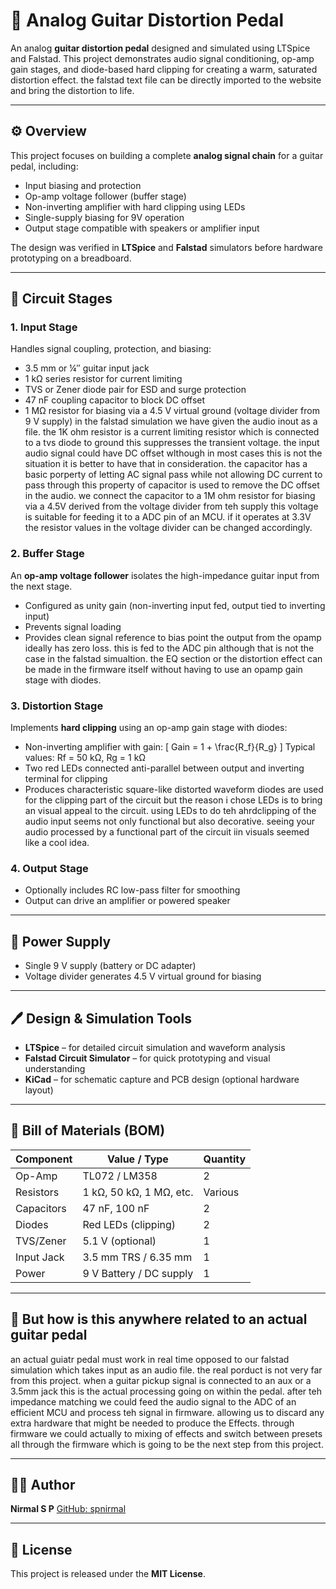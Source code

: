 # 🎸 Analog Guitar Distortion Pedal

An analog **guitar distortion pedal** designed and simulated using LTSpice and Falstad.
This project demonstrates audio signal conditioning, op-amp gain stages, and diode-based hard clipping for creating a warm, saturated distortion effect.
the falstad text file can be directly imported to the website and bring the distortion to life.

---

## ⚙️ Overview

This project focuses on building a complete **analog signal chain** for a guitar pedal, including:

* Input biasing and protection
* Op-amp voltage follower (buffer stage)
* Non-inverting amplifier with hard clipping using LEDs
* Single-supply biasing for 9V operation
* Output stage compatible with speakers or amplifier input

The design was verified in **LTSpice** and **Falstad** simulators before hardware prototyping on a breadboard.

---

## 🔧 Circuit Stages

### 1. Input Stage

Handles signal coupling, protection, and biasing:

* 3.5 mm or ¼″ guitar input jack
* 1 kΩ series resistor for current limiting
* TVS or Zener diode pair for ESD and surge protection
* 47 nF coupling capacitor to block DC offset
* 1 MΩ resistor for biasing via a 4.5 V virtual ground (voltage divider from 9 V supply)
in the falstad simulation we have given the audio inout as a file. the 1K ohm resistor is a current limiting resistor which is connected to a tvs diode to ground this suppresses the transient voltage.
the input audio signal could have DC offset wlthough in most cases this is not the situation it is better to have that in consideration. the capacitor has a basic porperty of letting AC signal pass while not allowing DC current to pass through
this property of capacitor is used to remove the DC offset in the audio. we connect the capacitor to a 1M ohm resistor for biasing via a 4.5V derived from the voltage divider from teh supply this voltage is suitable for 
feeding it to a ADC pin of an MCU. if it operates at 3.3V the resistor values in the voltage divider can be changed accordingly.

### 2. Buffer Stage

An **op-amp voltage follower** isolates the high-impedance guitar input from the next stage.

* Configured as unity gain (non-inverting input fed, output tied to inverting input)
* Prevents signal loading
* Provides clean signal reference to bias point
the output from the opamp ideally has zero loss. this is fed to the ADC pin although that is not the case in the falstad simualtion. the EQ section or the distortion effect can be made in the firmware itself without having
to use an opamp gain stage with diodes.

### 3. Distortion Stage

Implements **hard clipping** using an op-amp gain stage with diodes:

* Non-inverting amplifier with gain:
  [ Gain = 1 + \frac{R_f}{R_g} ]
  Typical values: Rf = 50 kΩ, Rg = 1 kΩ
* Two red LEDs connected anti-parallel between output and inverting terminal for clipping
* Produces characteristic square-like distorted waveform
diodes are used for the clipping part of the circuit but the reason i chose LEDs is to bring an visual appeal to the circuit. using LEDs to do teh ahrdclipping of the audio input seems not only functional but also decorative.
seeing your audio processed by a functional part of the circuit iin visuals seemed like a cool idea.

### 4. Output Stage

* Optionally includes RC low-pass filter for smoothing
* Output can drive an amplifier or powered speaker

---

## 🔋 Power Supply

* Single 9 V supply (battery or DC adapter)
* Voltage divider generates 4.5 V virtual ground for biasing

---

## 🖊️ Design & Simulation Tools

* **LTSpice** – for detailed circuit simulation and waveform analysis
* **Falstad Circuit Simulator** – for quick prototyping and visual understanding
* **KiCad** – for schematic capture and PCB design (optional hardware layout)

---

## 🔌 Bill of Materials (BOM)

| Component  | Value / Type            | Quantity |
| ---------- | ----------------------- | -------- |
| Op-Amp     | TL072 / LM358           | 2        |
| Resistors  | 1 kΩ, 50 kΩ, 1 MΩ, etc. | Various  |
| Capacitors | 47 nF, 100 nF           | 2        |
| Diodes     | Red LEDs (clipping)     | 2        |
| TVS/Zener  | 5.1 V (optional)        | 1        |
| Input Jack | 3.5 mm TRS / 6.35 mm    | 1        |
| Power      | 9 V Battery / DC supply | 1        |

---

## 🔬 But how is this anywhere related to an actual guitar pedal
 an actual guiatr pedal must work in real time opposed to our falstad simulation which takes input as an audio file. the real porduct is not very far from this project.
 when a guitar pickup signal is connected to an aux or a 3.5mm jack this is the actual processing going on within the pedal. after teh impedance matching we could feed the audio signal to the ADC of an 
 efficient MCU and process teh signal in firmware. allowing us to discard any extra hardware that might be needed to produce the Effects. through firmware we could actually to mixing of effects and switch between presets
 all through the firmware which is going to be the next step from this project.


---

## 👨‍💻 Author

**Nirmal S P**
[GitHub: spnirmal](https://github.com/spnirmal)

---

## 🔖 License

This project is released under the **MIT License**.
